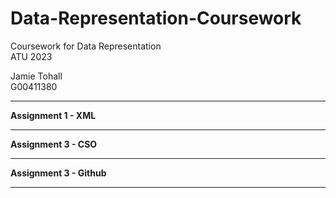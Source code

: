 # Data-Representation-Coursework
Coursework for Data Representation<br/>
ATU 2023<br/>

Jamie Tohall<br/>
G00411380

***

**Assignment 1 - XML**

***

**Assignment 3 - CSO**

***

**Assignment 3 - Github**

***


